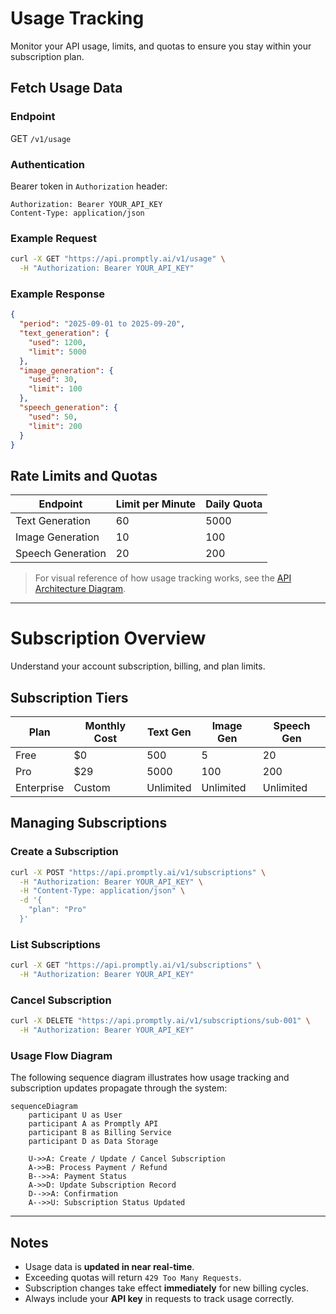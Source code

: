 # Usage Tracking

Monitor your API usage, limits, and quotas to ensure you stay within your subscription plan.

## Fetch Usage Data

### Endpoint
GET `/v1/usage`

### Authentication
Bearer token in `Authorization` header:

```http
Authorization: Bearer YOUR_API_KEY
Content-Type: application/json
```

### Example Request

```bash
curl -X GET "https://api.promptly.ai/v1/usage" \
  -H "Authorization: Bearer YOUR_API_KEY"
```

### Example Response

```json
{
  "period": "2025-09-01 to 2025-09-20",
  "text_generation": {
    "used": 1200,
    "limit": 5000
  },
  "image_generation": {
    "used": 30,
    "limit": 100
  },
  "speech_generation": {
    "used": 50,
    "limit": 200
  }
}
```

## Rate Limits and Quotas

| Endpoint            | Limit per Minute | Daily Quota |
|--------------------|----------------|------------|
| Text Generation     | 60             | 5000       |
| Image Generation    | 10             | 100        |
| Speech Generation   | 20             | 200        |

> For visual reference of how usage tracking works, see the [API Architecture Diagram](diagrams/api-architecture.mmd).

---

# Subscription Overview

Understand your account subscription, billing, and plan limits.

## Subscription Tiers

| Plan      | Monthly Cost | Text Gen | Image Gen | Speech Gen |
|-----------|-------------|----------|-----------|------------|
| Free      | $0          | 500      | 5         | 20         |
| Pro       | $29         | 5000     | 100       | 200        |
| Enterprise| Custom      | Unlimited| Unlimited | Unlimited  |

## Managing Subscriptions

### Create a Subscription
```bash
curl -X POST "https://api.promptly.ai/v1/subscriptions" \
  -H "Authorization: Bearer YOUR_API_KEY" \
  -H "Content-Type: application/json" \
  -d '{
    "plan": "Pro"
  }'
```

### List Subscriptions
```bash
curl -X GET "https://api.promptly.ai/v1/subscriptions" \
  -H "Authorization: Bearer YOUR_API_KEY"
```

### Cancel Subscription
```bash
curl -X DELETE "https://api.promptly.ai/v1/subscriptions/sub-001" \
  -H "Authorization: Bearer YOUR_API_KEY"
```

### Usage Flow Diagram

The following sequence diagram illustrates how usage tracking and subscription updates propagate through the system:

```mermaid
sequenceDiagram
    participant U as User
    participant A as Promptly API
    participant B as Billing Service
    participant D as Data Storage

    U->>A: Create / Update / Cancel Subscription
    A->>B: Process Payment / Refund
    B-->>A: Payment Status
    A->>D: Update Subscription Record
    D-->>A: Confirmation
    A-->>U: Subscription Status Updated
```

---

## Notes

- Usage data is **updated in near real-time**.  
- Exceeding quotas will return `429 Too Many Requests`.  
- Subscription changes take effect **immediately** for new billing cycles.  
- Always include your **API key** in requests to track usage correctly.
